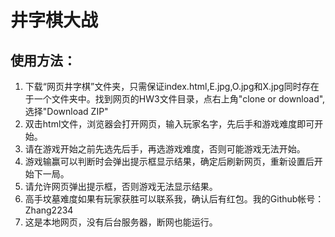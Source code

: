 # 井字棋大战
## 使用方法：
1. 下载“网页井字棋”文件夹，只需保证index.html,E.jpg,O.jpg和X.jpg同时存在于一个文件夹中。找到网页的HW3文件目录，点右上角"clone or download",选择"Download ZIP"
2. 双击html文件，浏览器会打开网页，输入玩家名字，先后手和游戏难度即可开始。
3. 请在游戏开始之前先选先后手，再选游戏难度，否则可能游戏无法开始。
4. 游戏输赢可以判断时会弹出提示框显示结果，确定后刷新网页，重新设置后开始下一局。
5. 请允许网页弹出提示框，否则游戏无法显示结果。
6. 高手坟墓难度如果有玩家获胜可以联系我，确认后有红包。我的Github帐号：Zhang2234
7. 这是本地网页，没有后台服务器，断网也能运行。
